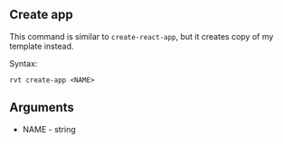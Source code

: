 ## Create app

This command is similar to ``create-react-app``, but it creates copy of my template instead.

Syntax:
```shell
rvt create-app <NAME>
```

## Arguments

* NAME - string
